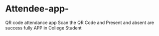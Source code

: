 # Attendee-app-
QR code attendance app Scan the QR Code and Present and absent are success fully APP in College Student 
